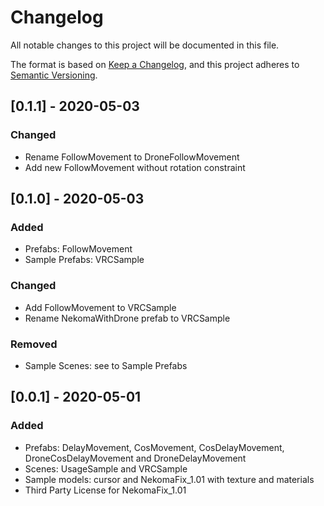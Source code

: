 # Changelog
All notable changes to this project will be documented in this file.

The format is based on [Keep a Changelog](https://keepachangelog.com/en/1.0.0/),
and this project adheres to [Semantic Versioning](https://semver.org/spec/v2.0.0.html).

## [0.1.1] - 2020-05-03
### Changed
- Rename FollowMovement to DroneFollowMovement
- Add new FollowMovement without rotation constraint

## [0.1.0] - 2020-05-03
### Added
- Prefabs: FollowMovement
- Sample Prefabs: VRCSample

### Changed
- Add FollowMovement to VRCSample
- Rename NekomaWithDrone prefab to VRCSample

### Removed
- Sample Scenes: see to Sample Prefabs

## [0.0.1] - 2020-05-01
### Added
- Prefabs: DelayMovement, CosMovement, CosDelayMovement, DroneCosDelayMovement and DroneDelayMovement
- Scenes: UsageSample and VRCSample
- Sample models: cursor and NekomaFix_1.01 with texture and materials
- Third Party License for NekomaFix_1.01
